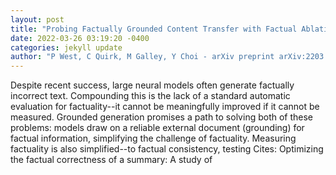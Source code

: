 ```yaml
--- 
layout: post 
title: "Probing Factually Grounded Content Transfer with Factual Ablation" 
date: 2022-03-26 03:19:20 -0400 
categories: jekyll update 
author: "P West, C Quirk, M Galley, Y Choi - arXiv preprint arXiv:2203.10133, 2022" 
--- 
```

Despite recent success, large neural models often generate factually incorrect text. Compounding this is the lack of a standard automatic evaluation for factuality--it cannot be meaningfully improved if it cannot be measured. Grounded generation promises a path to solving both of these problems: models draw on a reliable external document (grounding) for factual information, simplifying the challenge of factuality. Measuring factuality is also simplified--to factual consistency, testing Cites: Optimizing the factual correctness of a summary: A study of